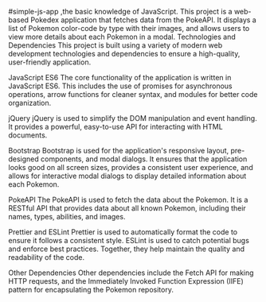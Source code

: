 #simple-js-app ,the basic knowledge of JavaScript.
This project is a web-based Pokedex application that fetches data from the PokeAPI. It displays a list of Pokemon color-code by type with their images, and allows users to view more details about each Pokemon in a modal.
Technologies and Dependencies
This project is built using a variety of modern web development technologies and dependencies to ensure a high-quality, user-friendly application.

JavaScript ES6
The core functionality of the application is written in JavaScript ES6. This includes the use of promises for asynchronous operations, arrow functions for cleaner syntax, and modules for better code organization.

jQuery
jQuery is used to simplify the DOM manipulation and event handling. It provides a powerful, easy-to-use API for interacting with HTML documents.

Bootstrap
Bootstrap is used for the application's responsive layout, pre-designed components, and modal dialogs. It ensures that the application looks good on all screen sizes, provides a consistent user experience, and allows for interactive modal dialogs to display detailed information about each Pokemon.

PokeAPI
The PokeAPI is used to fetch the data about the Pokemon. It is a RESTful API that provides data about all known Pokemon, including their names, types, abilities, and images.

Prettier and ESLint
Prettier is used to automatically format the code to ensure it follows a consistent style. ESLint is used to catch potential bugs and enforce best practices. Together, they help maintain the quality and readability of the code.

Other Dependencies
Other dependencies include the Fetch API for making HTTP requests, and the Immediately Invoked Function Expression (IIFE) pattern for encapsulating the Pokemon repository.
